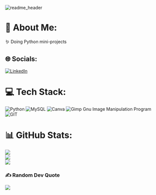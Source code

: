 
![readme_header](https://github.com/LuliBobo/LuliBobo/assets/99192323/51183170-5c9a-4846-9d1f-af84f9238519)

# 💫 About Me:
🪱 Doing Python mini-projects 


## 🌐 Socials:
[![LinkedIn](https://img.shields.io/badge/LinkedIn-%230077B5.svg?logo=linkedin&logoColor=white)](https://linkedin.com/in/www.linkedin.com/in/borisdračka) 

# 💻 Tech Stack:
![Python](https://img.shields.io/badge/python-3670A0?style=for-the-badge&logo=python&logoColor=ffdd54) ![MySQL](https://img.shields.io/badge/mysql-%2300f.svg?style=for-the-badge&logo=mysql&logoColor=white) ![Canva](https://img.shields.io/badge/Canva-%2300C4CC.svg?style=for-the-badge&logo=Canva&logoColor=white) ![Gimp Gnu Image Manipulation Program](https://img.shields.io/badge/Gimp-657D8B?style=for-the-badge&logo=gimp&logoColor=FFFFFF) ![GIT](https://img.shields.io/badge/Git-fc6d26?style=for-the-badge&logo=git&logoColor=white)
# 📊 GitHub Stats:
![](https://github-readme-stats.vercel.app/api?username=LuliBobo&theme=omni&hide_border=true&include_all_commits=false&count_private=false)<br/>
![](https://github-readme-streak-stats.herokuapp.com/?user=LuliBobo&theme=omni&hide_border=true)<br/>
![](https://github-readme-stats.vercel.app/api/top-langs/?username=LuliBobo&theme=omni&hide_border=true&include_all_commits=false&count_private=false&layout=compact)

### ✍️ Random Dev Quote
![](https://quotes-github-readme.vercel.app/api?type=horizontal&theme=tokyonight)
